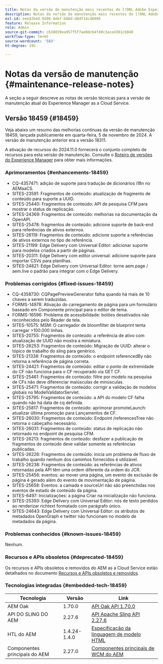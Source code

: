 ```yaml
---
title: Notas da versão de manutenção mais recentes do [!DNL Adobe Experience Manager] as a Cloud Service.
description: Notas da versão de manutenção mais recentes do [!DNL Adobe Experience Manager] as a Cloud Service.
exl-id: eee42b4d-9206-4ebf-b88d-d8df14c46094
feature: Release Information
role: Admin
source-git-commit: c638039ea957f5f7ae0dc64f49c3ace4381cb040
workflow-type: tm+mt
source-wordcount: '583'
ht-degree: 19%

---
```



# Notas da versão de manutenção {#maintenance-release-notes}

A seção a seguir descreve as notas de versão técnicas para a versão de manutenção atual do Experience Manager as a Cloud Service.

## Versão 18459 {#18459}

Veja abaixo um resumo das melhorias contínuas da versão de manutenção 18459, lançada publicamente em quarta-feira, 5 de novembro de 2024. A versão de manutenção anterior era a versão 18311.

A ativação de recursos do 2024.11.0 fornecerá o conjunto completo de recursos para esta versão de manutenção. Consulte o [Roteiro de versões do Experience Manager](https://experienceleague.adobe.com/en/docs/experience-manager-release-information/aem-release-updates/update-releases-roadmap) para obter mais informações.

### Aprimoramentos {#enhancements-18459}

* CQ-4357471: adição de suporte para tradução de dicionários i18n no AEMaaCS.
* SITES-23591: Fragmentos de conteúdo: atualização de fragmento de conteúdo para suporte a UUID.
* SITES-25440: Fragmentos de conteúdo: API de pesquisa CFM para mostrar o status de replicação.
* SITES-24369: Fragmentos de conteúdo: melhorias na documentação da OpenAPI.
* SITES-25478: fragmentos de conteúdo: adicione suporte de back-end para referências de ativos externos.
* SITES-26119: Fragmentos de conteúdo: adicione suporte a referências de ativos externos no tipo de referência.
* SITES-21199: Edge Delivery com Universal Editor: adicionar suporte para modelos criados a partir de páginas.
* SITES-20311: Edge Delivery com editor universal: adicione suporte para importar CSVs para planilhas.
* SITES-24821: Edge Delivery com Universal Editor: torne aem.page / aem.live o padrão para integrar com o Edge Delivery.

### Problemas corrigidos {#fixed-issues-18459}

* CQ-4358730: CQPagePreviewGenerator falha quando há mais de 10 chaves a serem traduzidas.
* FORMS-14978: Ativação do carregamento de página para um formulário baseado em Componente principal para o editor de tema.
* FORMS-16596: Problema de acessibilidade: botões desativados não reconhecidos pelo Reader de tela.
* SITES-10575: MSM: O carregador de bloomfilter de blueprint tenta carregar >100.000 linhas.
* SITES-20755: Fragmentos de conteúdo: a referência de ativo com atualização de UUID não mostra a miniatura.
* SITES-26253: Fragmentos de conteúdo: Migração de UUID: alterar o tópico de trabalho do sling para genérico.
* SITES-21338: Fragmentos de conteúdo: o endpoint referencedBy não retorna a referência de página correta.
* SITES-24421: Fragmentos de conteúdo: editar o ponto de extremidade do CF não funciona para o CF recuperado via GET CF.
* SITES-25461: Fragmentos de conteúdo: filtre por modelo na pesquisa de CFs não deve diferenciar maiúsculas de minúsculas.
* SITES-25471: Fragmentos de conteúdo: corrigir a validação de modelos globais no ModelValidatorServlet.
* SITES-25795: Fragmentos de conteúdo: a API do modelo CF falha quando não há data de cq definida.
* SITES-25817: Fragmentos de conteúdo: aprimorar promoteLaunch: atualizar última promoção para Lançamentos de CF.
* SITES-26030: Fragmentos de conteúdo: Endpoint /referencesTree não retorna o cabeçalho necessário.
* SITES-26031: Fragmentos de conteúdo: status de replicação não retornado no endpoint de pesquisa CFM.
* SITES-26213: fragmentos de conteúdo: desfazer a publicação de fragmentos de conteúdo deve validar somente as referências publicadas.
* SITES-26226: Fragmentos de conteúdo: inicia um problema de fluxo de trabalho quando nenhum dos caminhos fornecidos é utilizável.
* SITES-26238: Fragmentos de conteúdo: as referências de ativos retornadas pela API têm uma ordem diferente da ordem do JCR.
* SITES-25456: eventos: ao mover uma página, um evento de exclusão de página é gerado além do evento de movimentação de página.
* SITES-25658: Eventos: a camada e sourceUrl não são preenchidas nos eventos de estado de conteúdo da página.
* SITES-6497: Inicializações: a página Criar na inicialização não funciona.
* SITES-25393: Edge Delivery com Universal Editor: nós de texto perdidos ao renderizar richtext formatado com parágrafo único.
* SITES-24643: Edge Delivery com Universal Editor: os atributos de metadados OpenGraph e twitter não funcionam no modelo de metadados da página.

### Problemas conhecidos {#known-issues-18459}

Nenhum.

### Recursos e APIs obsoletos {#deprecated-18459}

Os recursos e APIs obsoletos e removidos do AEM as a Cloud Service estão detalhados no documento [Recursos e APIs obsoletos e removidos](/help/release-notes/deprecated-removed-features.md).

### Tecnologias integradas {#embedded-tech-18459}

| Tecnologia | Versão | Link |
|---|---|---|
| AEM Oak | 1.70.0 | [API Oak API 1.70.0](https://www.javadoc.io/doc/org.apache.jackrabbit/oak-api/1.70.0/index.html) |
| API DO SLING DO AEM | 2.27.6 | [API Apache Sling API 2.27.6](https://www.javadoc.io/doc/org.apache.sling/org.apache.sling.api/latest/index.html) |
| HTL do AEM | 1.4.24-1.4.0 | [Especificação da linguagem de modelo HTML](https://github.com/adobe/htl-spec) |
| Componentes principais do AEM | 2.27.0 | [Componentes principais de WCM do AEM](https://github.com/adobe/aem-core-wcm-components) |
